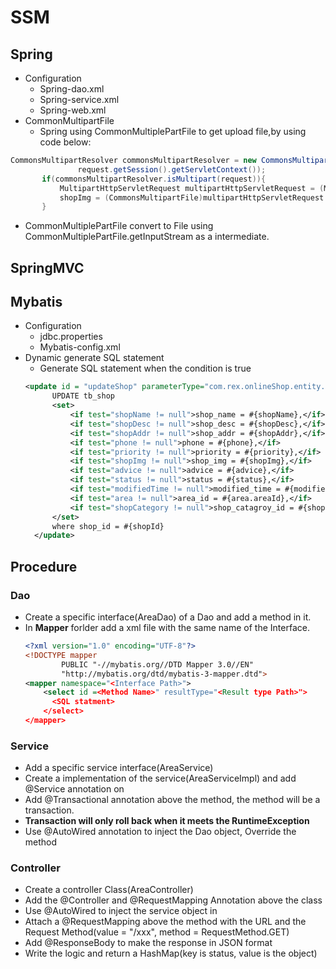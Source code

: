 # SSM
## Spring
- Configuration
  - Spring-dao.xml
  - Spring-service.xml
  - Spring-web.xml
- CommonMultipartFile 
    - Spring using CommonMultiplePartFile to get upload file,by using code below:
 ``` java
CommonsMultipartResolver commonsMultipartResolver = new CommonsMultipartResolver(
                request.getSession().getServletContext());
        if(commonsMultipartResolver.isMultipart(request)){
            MultipartHttpServletRequest multipartHttpServletRequest = (MultipartHttpServletRequest) request;
            shopImg = (CommonsMultipartFile)multipartHttpServletRequest.getFile("shopImg");
        }
 ```

   - CommonMultiplePartFile convert to File using CommonMultiplePartFile.getInputStream as a intermediate.
## SpringMVC
## Mybatis
- Configuration
  - jdbc.properties
  - Mybatis-config.xml
- Dynamic generate SQL statement
  - Generate SQL statement when the condition is true
  ``` XML
  <update id = "updateShop" parameterType="com.rex.onlineShop.entity.Shop">
        UPDATE tb_shop
        <set>
            <if test="shopName != null">shop_name = #{shopName},</if>
            <if test="shopDesc != null">shop_desc = #{shopDesc},</if>
            <if test="shopAddr != null">shop_addr = #{shopAddr},</if>
            <if test="phone != null">phone = #{phone},</if>
            <if test="priority != null">priority = #{priority},</if>
            <if test="shopImg != null">shop_img = #{shopImg},</if>
            <if test="advice != null">advice = #{advice},</if>
            <if test="status != null">status = #{status},</if>
            <if test="modifiedTime != null">modified_time = #{modifiedTime},</if>
            <if test="area != null">area_id = #{area.areaId},</if>
            <if test="shopCategory != null">shop_catagroy_id = #{shopCategory.shopCatagoryId}</if>
        </set>
        where shop_id = #{shopId}
    </update>
  ```
## Procedure
### Dao
- Create a specific interface(AreaDao) of a Dao and add a method in it.
- In **Mapper** forlder add a xml file with the same name of the Interface.
  ``` XML
  <?xml version="1.0" encoding="UTF-8"?>
  <!DOCTYPE mapper
          PUBLIC "-//mybatis.org//DTD Mapper 3.0//EN"
          "http://mybatis.org/dtd/mybatis-3-mapper.dtd">
  <mapper namespace="<Interface Path>">
      <select id =<Method Name>" resultType="<Result type Path>">
        <SQL statment>
      </select>
  </mapper>
  ```
### Service
- Add a specific service interface(AreaService)
- Create a implementation of the service(AreaServiceImpl) and add @Service annotation on
- Add @Transactional annotation above the method, the method will be a transaction.
- **Transaction will only roll back when it meets the RuntimeException**
- Use @AutoWired annotation to inject the Dao object, Override the method

### Controller
- Create a controller Class(AreaController)
- Add the @Controller and @RequestMapping Annotation above the class
- Use @AutoWired to inject the service object in
- Attach a @RequestMapping above the method with the URL and the Request Method(value = "/xxx", method = RequestMethod.GET)
- Add @ResponseBody to make the response in JSON format
- Write the logic and return a HashMap(key is status, value is the object)
